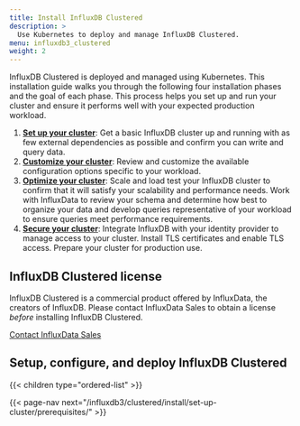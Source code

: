 ```yaml
---
title: Install InfluxDB Clustered
description: >
  Use Kubernetes to deploy and manage InfluxDB Clustered.
menu: influxdb3_clustered
weight: 2
---
```


InfluxDB Clustered is deployed and managed using Kubernetes.
This installation guide walks you through the following four installation phases and
the goal of each phase.
This process helps you set up and run your cluster and ensure it
performs well with your expected production workload.

1.  **[Set up your cluster](/influxdb3/clustered/install/set-up-cluster/)**:
    Get a basic InfluxDB cluster up and running with as few external
    dependencies as possible and confirm you can write and query data.
2.  **[Customize your cluster](/influxdb3/clustered/install/customize-cluster/)**:
    Review and customize the available configuration options specific to your workload.
3.  **[Optimize your cluster](/influxdb3/clustered/install/optimize-cluster/)**:
    Scale and load test your InfluxDB cluster to confirm that it will satisfy
    your scalability and performance needs. Work with InfluxData to review your
    schema and determine how best to organize your data and develop queries
    representative of your workload to ensure queries meet performance requirements.
4.  **[Secure your cluster](/influxdb3/clustered/install/secure-cluster/)**:
    Integrate InfluxDB with your identity provider to manage access to your
    cluster. Install TLS certificates and enable TLS access.
    Prepare your cluster for production use.

## InfluxDB Clustered license

InfluxDB Clustered is a commercial product offered by InfluxData, the creators
of InfluxDB. Please contact InfluxData Sales to obtain a license _before_
installing InfluxDB Clustered.

<a class="btn" href="{{< cta-link >}}">Contact InfluxData Sales</a>

## Setup, configure, and deploy InfluxDB Clustered

{{< children type="ordered-list" >}}


<!-- TODO: ADD CLUSTER ARCHITECTURE OVERVIEW -->

<!--

-------- TODO: ALL THIS INFORMATION NEEDS TO LAND IN THE ADMIN SECTION ---------

### Updating your InfluxDB Cluster

Updating your InfluxDB cluster is as simple as re-applying your app-instance with a new package version. Note that if the new version of the package has changes to the AppInstance schema, those changes will need to be made at the same time that the new package is deployed.

### Redeploying your cluster safely

The word safely here means being able to redeploy your cluster while still being able to use the tokens you’ve created, and being able to write/query to the database you’ve previously created.

All of the important state in InfluxDB 3 lives in the Catalog (the Postgres equivalent database) and the Object Store (the S3 compatible store). These should be treated with the utmost care. 

If a full redeploy of your cluster needs to happen, the namespace containing the Influxdb instance can be deleted **_as long as your Catalog and Object Store are not in this namespace_**. Then, the influxdb AppInstance can be redeployed. It is possible the operator may need to be removed and reinstalled. In that case, deleting the namespace that the operator is deployed into and redeploying is acceptable.

### Backing up your data

The Catalog and Object store contain all of the important state for InfluxDB 3. They should be the primary focus of backups. Following the industry standard best practices for your chosen Catalog implementation and Object Store implementation should provide sufficient backups.  In our Cloud products, we do daily backups of our Catalog, in addition to automatic snapshots, and we preserve our Object Store files for 100 days after they have been soft-deleted.

### Recovering your data

After recovering the catalog and object store, you will need to update the dsn in myinfluxdb.yml and re-apply. -->

{{< page-nav next="/influxdb3/clustered/install/set-up-cluster/prerequisites/" >}}
